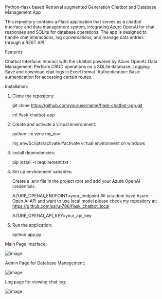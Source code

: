 Python-flask based Retrieval augmented Generation Chatbot and Database Management App


This repository contains a Flask application that serves as a chatbot interface and data management system, integrating Azure OpenAI for chat responses and SQLite for database operations. The app is designed to handle chat interactions, log conversations, and manage data entries through a REST API.


Features


Chatbot Interface: Interact with the chatbot powered by Azure OpenAI.
Data Management: Perform CRUD operations on a SQLite database.
Logging: Save and download chat logs in Excel format.
Authentication: Basic authentication for accessing certain routes.

Installation:


1. Clone the repository:


     git clone https://github.com/yourusername/flask-chatbot-app.git

     cd flask-chatbot-app


3. Create and activate a virtual environment:


     python -m venv my_env


     my_env/Scripts/activate #activate virtual environment on windows

   
4. Install dependencies:


     pip install -r requirement.txt


5. Set up environment variables:


     Create a .env file in the project root and add your Azure OpenAI credentials:


     AZURE_OPENAI_ENDPOINT=your_endpoint     #if you dont have Azure Open Ai API and want to use local model please check my repository at:  https://github.com/sallu-786/flask_chatbot_local


     AZURE_OPENAI_API_KEY=your_api_key


6. Run the application:


     python app.py




Main Page Interface:


   ![image](https://github.com/user-attachments/assets/01ecdebb-6a74-4d1c-8f28-133dc7b48cc4)


Admin Page for Database Management:


![image](https://github.com/user-attachments/assets/1af32e1c-b531-4b8c-add7-9228671c2e97)

Log page for viewing chat log:

![image](https://github.com/user-attachments/assets/8436e86f-286f-4881-8769-893cf982542a)


   

